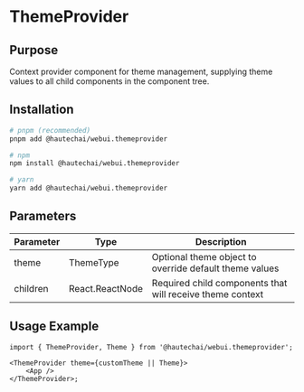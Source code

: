 # ThemeProvider

## Purpose

Context provider component for theme management, supplying theme values to all child components in the component tree.

## Installation

```bash
# pnpm (recommended)
pnpm add @hautechai/webui.themeprovider

# npm
npm install @hautechai/webui.themeprovider

# yarn
yarn add @hautechai/webui.themeprovider
```

## Parameters

| Parameter | Type            | Description                                               |
| --------- | --------------- | --------------------------------------------------------- |
| theme     | ThemeType       | Optional theme object to override default theme values    |
| children  | React.ReactNode | Required child components that will receive theme context |

## Usage Example

```tsx
import { ThemeProvider, Theme } from '@hautechai/webui.themeprovider';

<ThemeProvider theme={customTheme || Theme}>
    <App />
</ThemeProvider>;
```
